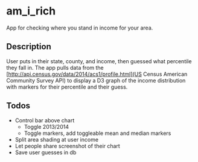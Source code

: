 # am_i_rich
App for checking where you stand in income for your area.

## Description
User puts in their state, county, and income, then guessed what percentile they fall in.
The app pulls data from the [http://api.census.gov/data/2014/acs1/profile.html](US Census American Community Survey API) to display a D3 graph of the income distribution with markers for their percentile and their guess.

## Todos
- Control bar above chart
  - Toggle 2013/2014
  - Toggle markers, add toggleable mean and median markers
- Split area shading at user income
- Let people share screenshot of their chart
- Save user guesses in db
